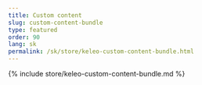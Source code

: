 ```yaml
---
title: Custom content
slug: custom-content-bundle
type: featured
order: 90
lang: sk
permalink: /sk/store/keleo-custom-content-bundle.html
---
```


{% include store/keleo-custom-content-bundle.md %}
